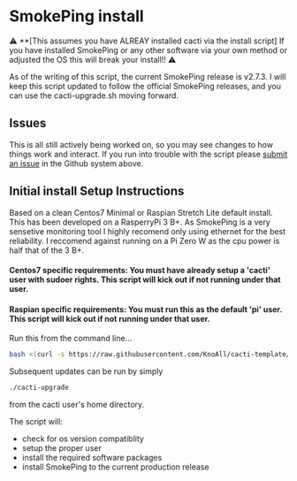 # SmokePing install
:warning: **[This assumes you have ALREAY installed cacti via the install script] If you have installed SmokePing or any other software via your own method or adjusted the OS this will break your install!! :warning:

As of the writing of this script, the current SmokePing release is v2.7.3. I will keep this script updated to follow the official SmokePing releases, and you can use the cacti-upgrade.sh moving forward.


## Issues
This is all still actively being worked on, so you may see changes to how things work and interact.
If you run into trouble with the script please [submit an issue](../../../../issues/) in the Github system above.


## Initial install Setup Instructions

Based on a clean Centos7 Minimal or Raspian Stretch Lite default install. This has been developed on a RasperryPi 3 B+. As SmokePing is a very sensetive monitoring tool I highly recomend only using ethernet for the best reliability. I reccomend against running on a Pi Zero W as the cpu power is half that of the 3 B+.

#### Centos7 specific requirements: You must have already setup a 'cacti' user with sudoer rights. This script will kick out if not running under that user.

#### Raspian specific requirements: You must run this as the default 'pi' user. This script will kick out if not running under that user.

Run this from the command line...
```bash
bash <(curl -s https://raw.githubusercontent.com/KnoAll/cacti-template/master/install/smokeping/install.sh)
```

Subsequent updates can be run by simply 
```bash
./cacti-upgrade
```
from the cacti user's home directory.

The script will:
* check for os version compatiblity
* setup the proper user
* install the required software packages
* install SmokePing to the current production release
